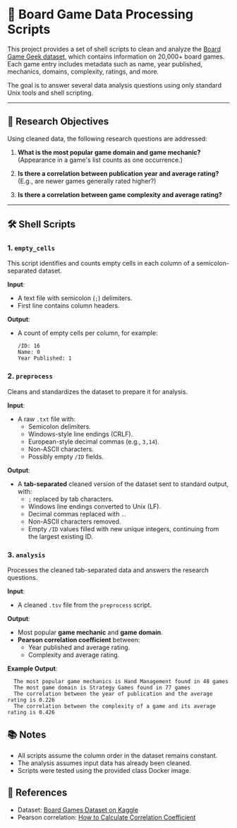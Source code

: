   # 🧩 Board Game Data Processing Scripts

  This project provides a set of shell scripts to clean and analyze the [Board Game Geek dataset](https://www.kaggle.com/datasets/andrewmvd/board-games), which contains information on 20,000+ board games. Each game entry includes metadata such as name, year published, mechanics, domains, complexity, ratings, and more.

  The goal is to answer several data analysis questions using only standard Unix tools and shell scripting.

  ---

  ## 📌 Research Objectives

  Using cleaned data, the following research questions are addressed:

  1. **What is the most popular game domain and game mechanic?**  
     (Appearance in a game's list counts as one occurrence.)

  2. **Is there a correlation between publication year and average rating?**  
     (E.g., are newer games generally rated higher?)

  3. **Is there a correlation between game complexity and average rating?**

  ---

  ## 🛠️ Shell Scripts

  ### 1. `empty_cells`

  This script identifies and counts empty cells in each column of a semicolon-separated dataset.

  **Input**:
  - A text file with semicolon (`;`) delimiters.
  - First line contains column headers.

  **Output**:
  - A count of empty cells per column, for example:
    ```
    /ID: 16
    Name: 0
    Year Published: 1
    ```


  ### 2. `preprocess`

  Cleans and standardizes the dataset to prepare it for analysis.

  **Input**:
  - A raw `.txt` file with:
    - Semicolon delimiters.
    - Windows-style line endings (CRLF).
    - European-style decimal commas (e.g., `3,14`).
    - Non-ASCII characters.
    - Possibly empty `/ID` fields.

  **Output**:
  - A **tab-separated** cleaned version of the dataset sent to standard output, with:
    - `;` replaced by tab characters.
    - Windows line endings converted to Unix (LF).
    - Decimal commas replaced with `.`.
    - Non-ASCII characters removed.
    - Empty `/ID` values filled with new unique integers, continuing from the largest existing ID.

  ### 3. `analysis`

  Processes the cleaned tab-separated data and answers the research questions.

  **Input**:
  - A cleaned `.tsv` file from the `preprocess` script.

  **Output**:
  - Most popular **game mechanic** and **game domain**.
  - **Pearson correlation coefficient** between:
    - Year published and average rating.
    - Complexity and average rating.

  **Example Output**:
  ```
    The most popular game mechanics is Hand Management found in 48 games
    The most game domain is Strategy Games found in 77 games
    The correlation between the year of publication and the average rating is 0.226
    The correlation between the complexity of a game and its average rating is 0.426
 ```
## 📚 Notes

- All scripts assume the column order in the dataset remains constant.
- The analysis assumes input data has already been cleaned.
- Scripts were tested using the provided class Docker image.


## 🧾 References

- Dataset: [Board Games Dataset on Kaggle](https://www.kaggle.com/datasets/andrewmvd/board-games)
- Pearson correlation: [How to Calculate Correlation Coefficient](https://www.cuemath.com/data/how-to-calculate-correlation-coefficient/)
